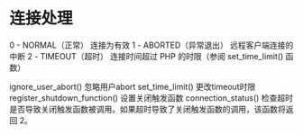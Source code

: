 # 连接处理
 
0 - NORMAL（正常）         连接为有效
1 - ABORTED（异常退出）    远程客户端连接的中断
2 - TIMEOUT（超时）       连接时间超过 PHP 的时限（参阅 set_time_limit() 函数）

ignore_user_abort()  忽略用户abort
set_time_limit()  更改timeout时限
register_shutdown_function() 设置关闭触发函数
connection_status() 检查超时是否导致关闭触发函数被调用。如果超时导致了关闭触发函数的调用，该函数将返回 2。